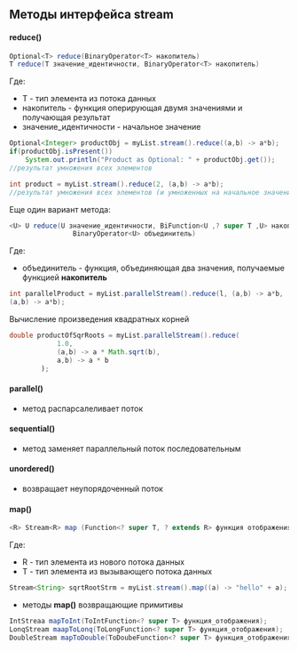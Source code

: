 Методы интерфейса stream
----
#### reduce()
````java
Optional<T> reduce(BinaryOperator<T> накопитель)
T reduce(T значение_идентичности, BinaryOperator<T> накопитель)
````
Где:
- Т - тип элемента из потока данных
- накопитель - функция оперирующая двумя значениями и получающая результат
- значение_идентичности - начальное значение

````java
Optional<Integer> productObj = myList.stream().reduce((a,b) -> a*b);
if(productObj.isPresent())
    System.out.println("Product as Optional: " + productObj.get());
//результат умножения всех элементов

int product = myList.stream().reduce(2, (a,b) -> a*b);
//результат умножения всех элементов (и умноженных на начальное значение 2)
````

Еще один вариант метода:

````java
<U> U reduce(U значение_идентичности, BiFunction<U ,? super Т ,U> накопитель,
                BinaryOperator<U> объединитель)
````

Где:
- объединитель - функция, объединяющая два значения, получаемые функцией
    <b>накопитель</b>
    
````java
int parallelProduct = myList.parallelStream().reduce(l, (а,b) -> а*b,
(а,b) -> а*b);
````

Вычисление произведения квадратных корней

````java
double productOfSqrRoots = myList.parallelStream().reduce(
            1.0,
            (a,b) -> a * Math.sqrt(b),
            a,b) -> a * b
        );
````

#### parallel() 
- метод распарсалеливает поток

#### sequential() 
- метод заменяет параллельный поток последовательным

#### unordered()
- возвращает неупорядоченный поток

#### map()

````java
<R> Stream<R> mар (Function<? super Т, ? extends R> функция отображения)
````

Где:
- R - тип элемента из нового потока данных
- Т - тип элемента из вызывающего потока данных

````java
Stream<String> sqrtRootStrm = myList.stream().map((a) -> "hello" + a);
```` 

- методы <b>map()</b> возвращающие примитивы

````java
IntStreaa mapToInt(ToIntFunction<? super Т> функция_отображения);
LonqStream maapToLonq(ToLongFunction<? super Т> функция_отображения);
DoubleStream mapToDouble(ToDoubeFunction<? super Т> функция_отображения)
````
